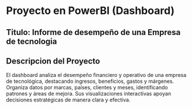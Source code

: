 # Proyecto en PowerBI (Dashboard)
## Titulo: Informe de desempeño de  una Empresa de tecnologia

## Descripcion del Proyecto
El dashboard analiza el desempeño financiero y operativo de una empresa de tecnológica, destacando ingresos, beneficios, gastos y márgenes. Organiza datos por marcas, países, clientes y meses, identificando patrones y áreas de mejora. Sus visualizaciones interactivas apoyan decisiones estratégicas de manera clara y efectiva.
